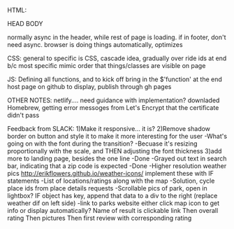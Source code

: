 HTML:
<!-- "everything" generally speaking...invisible --> HEAD
<!-- everything visible --> BODY
normally async in the header, while rest of page is loading. if in footer, don't need async. browser is doing things automatically, optimizes
 
CSS:
general to specific is CSS, cascade idea, gradually over ride
ids at end b/c most specific
mimic order that things/classes are visible on page

JS:
Defining all functions, and to kick off bring in the $'function' at the end
host page on github to display, publish through gh pages

OTHER NOTES:
netlify.... need guidance with implementation?
downladed Homebrew, getting error messoges from Let's Encrypt that the certificate didn't pass

Feedback from SLACK:
1)Make it responsive... it is? 
2)Remove shadow border on button and style it to make it more interesting for the user 
  -What's going on with the font during the transition?
  -Becuase it's resizing proportionally with the scale, and THEN adjusting the font thickness
3)add more to landing page, besides the one line
  -Done
-Grayed out text in search bar, indicating that a zip code is expected
  -Done
-Higher resolution weather pics
  http://erikflowers.github.io/weather-icons/ implement these with IF statements
-List of locations/ratings along with the map
  -Solution, cycle place ids from place details requests
  -Scrollable pics of park, open in lightbox? 
    IF object has key, append that data to a div to the right (replace weather dif on left side)
-link to parks website
  either click map icon to get info or display automatically? 
  Name of result is clickable link
  Then overall rating
  Then pictures
  Then first review with corresponding rating 
  
